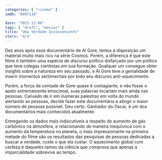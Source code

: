 ```yaml
---
categories: [ "cinema" ]
imdb: "0497116"

date: "2015-12-06"
tags: [ "draft", "movies" ]
title: "Uma Verdade Inconveniente"
stars: "4/5"
---
```

Dez anos após esse documentário de Al Gore, temos à disposição um material muito mais rico na série Cosmos. Porém, a diferença é que este filme é também uma espécie de discurso político disfarçado por um político que teve colegas cientistas em sua formação. Qualquer um consegue obter insights sobre a natureza em seu passado, e Al Gore teve a genialidade de inserir momentos sentimentais por todo seu discurso anti-aquecimento.

Porém, a força de vontade de Gore quase é contagiante, e não fosse o apelo extremamente emocional, suas palavras tocariam mais ainda nas pessoas. Cansado de ir em inúmeras palestras em volta do mundo alertando as pessoas, decide fazer este documentário e atingir o maior número de pessoas possível. Deu certo. Ganhador do Oscar, é um dos documentários mais conhecidos atualmente.

Entregando os dados mais indiscutíveis a respeito do aumento de gás carbônico na atmosfera, e relacionando de maneira inequívoca com o aumento da temperatura no planeta, o mais impressionante na primeira metade do filme são os resultados das pesquisas de pessoas dedicadas a buscar a verdade, custe o que ela custar. O aquecimento global com certeza é daqueles ramos da ciência que comprova que apenas a imparcialidade sobrevive ao tempo.
